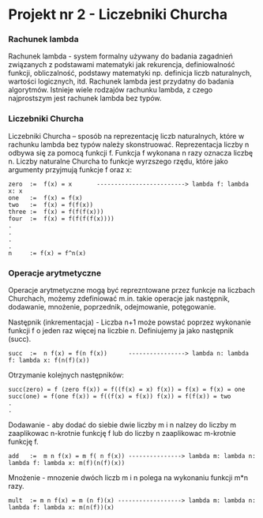 # Projekt nr 2 - Liczebniki Churcha

### Rachunek lambda
Rachunek lambda - system formalny używany do badania zagadnień związanych z podstawami matematyki jak rekurencja,
definiowalność funkcji, obliczalność, podstawy matematyki np. definicja liczb naturalnych, wartości logicznych, itd.
Rachunek lambda jest przydatny do badania algorytmów. Istnieje wiele rodzajów rachunku lambda, z czego najprostszym jest rachunek lambda bez typów.

### Liczebniki Churcha
Liczebniki Churcha – sposób na reprezentację liczb naturalnych, które w rachunku lambda bez typów należy skonstruować.
Reprezentacja liczby n odbywa się za pomocą funkcji f. Funkcja f wykonana n razy oznacza liczbę n. Liczby naturalne Churcha
to funkcje wyrzszego rzędu, które jako argumenty przyjmują funkcje f oraz x:

```
zero  :=  f(x) = x       -------------------------> lambda f: lambda x: x
one   :=  f(x) = f(x)
two   :=  f(x) = f(f(x))
three :=  f(x) = f(f(f(x)))
four  :=  f(x) = f(f(f(f(x))))
.
.
.
.
n     := f(x) = f^n(x)
```

### Operacje arytmetyczne
Operacje arytmetyczne mogą być reprezntowane przez funkcje na liczbach Churchach, możemy zdefiniować m.in. takie operacje jak następnik, dodawanie, mnożenie, poprzednik, odejmowanie, potęgowanie.

Następnik (inkrementacja) - Liczba n+1 może powstać poprzez wykonanie funkcji f o jeden raz więcej na liczbie n. Definiujemy ja jako następnik (succ).

```
succ  :=  n f(x) = f(n f(x))      ----------------> lambda n: lambda f: lambda x: f(n(f)(x))
```

Otrzymanie kolejnych następników:

```
succ(zero) = f (zero f(x)) = f((f(x) = x) f(x)) = f(x) = f(x) = one
succ(one) = f(one f(x)) = f((f(x) = f(x)) f(x)) = f(f(x)) = two
.
.
```

Dodawanie - aby dodać do siebie dwie liczby m i n nalzey do liczby m zaaplikowac n-krotnie funkcję f lub do liczby n zaaplikowac m-krotnie funkcję f.

```
add   :=  m n f(x) = m f( n f(x)) ---------------> lambda m: lambda n: lambda f: lambda x: m(f)(n(f)(x))
```

Mnożenie - mnozenie dwóch liczb m i n polega na wykonaniu funkcji m*n razy.

```
mult  := m n f(x) = m (n f)(x) ------------------> lambda m: lambda n: lambda f: lambda x: m(n(f))(x)
```

